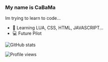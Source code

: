 ### My name is CaBaMa

Im trying to learn to code...

- 📂 Learning LUA, CSS, HTML, JAVASCRIPT...
- 💻 Future Pilot


![GitHub stats](https://github-readme-stats.vercel.app/api?username=CaBaMa1st&show_icons=true&count_private=true)  

![Profile views](https://gpvc.arturio.dev/CaBaMa1st)  
